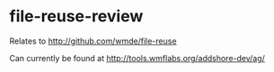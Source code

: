 # file-reuse-review

Relates to http://github.com/wmde/file-reuse

Can currently be found at http://tools.wmflabs.org/addshore-dev/ag/
